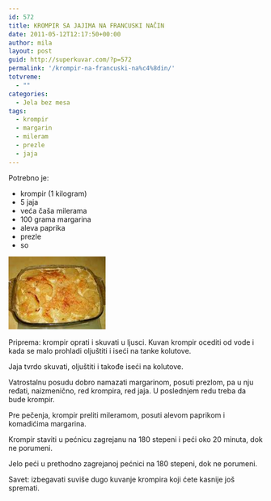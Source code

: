 ```yaml
---
id: 572
title: KROMPIR SA JAJIMA NA FRANCUSKI NAČIN
date: 2011-05-12T12:17:50+00:00
author: mila
layout: post
guid: http://superkuvar.com/?p=572
permalink: '/krompir-na-francuski-na%c4%8din/'
totvreme:
  - ""
categories:
  - Jela bez mesa
tags:
  - krompir
  - margarin
  - mileram
  - prezle
  - jaja
---
```

Potrebno je:

  * krompir (1 kilogram)
  * 5 jaja
  * veća čaša milerama
  * 100 grama margarina
  * aleva paprika
  * prezle
  * so

<img class="alignnone size-full wp-image-707" title="krompirnafrancuskinacin" src="/wp-content/uploads/2011/05/krompirnafrancuskinacin.jpg" alt="" width="192" height="144" /> 

Priprema: krompir oprati i skuvati u ljusci. Kuvan krompir ocediti od vode i kada se malo prohladi oljuštiti i iseći na tanke kolutove.

Jaja tvrdo skuvati, oljuštiti i takođe iseći na kolutove.

Vatrostalnu posudu dobro namazati margarinom, posuti prezlom, pa u nju ređati, naizmenično, red krompira, red jaja. U poslednjem redu treba da bude krompir.

Pre pečenja, krompir preliti mileramom, posuti alevom paprikom i komadićima margarina.

Krompir staviti u pećnicu zagrejanu na 180 stepeni i peći oko 20 minuta, dok ne porumeni.

Jelo peći u prethodno zagrejanoj pećnici na 180 stepeni, dok ne porumeni.

Savet: izbegavati suviše dugo kuvanje krompira koji ćete kasnije još spremati.